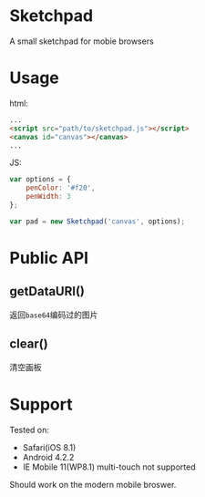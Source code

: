 Sketchpad
=========

A small sketchpad for mobie browsers

Usage
=====

html:

```html
...
<script src="path/to/sketchpad.js"></script>
<canvas id="canvas"></canvas>
...
```

JS:

```javascript
var options = {
    penColor: '#f20',
    penWidth: 3
};

var pad = new Sketchpad('canvas', options);
```

Public API
==========

getDataURI()
-----------

返回`base64`编码过的图片

clear()
-------

清空画板

Support
=======

Tested on:

- Safari(iOS 8.1)
- Android 4.2.2
- IE Mobile 11(WP8.1) multi-touch not supported

Should work on the modern mobile broswer.